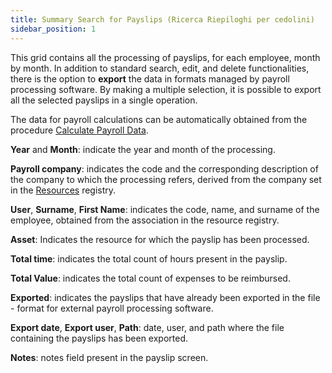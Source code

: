 ```yaml
---
title: Summary Search for Payslips (Ricerca Riepiloghi per cedolini)
sidebar_position: 1
---
```


This grid contains all the processing of payslips, for each employee, month by month. 
In addition to standard search, edit, and delete functionalities, there is the option to **export** the data in formats managed by payroll processing software. 
By making a multiple selection, it is possible to export all the selected payslips in a single operation.

The data for payroll calculations can be automatically obtained from the procedure [Calculate Payroll Data](/docs/project-management/activities-by-project/procedure/payroll_procedure).

**Year** and **Month**: indicate the year and month of the processing.

**Payroll company**: indicates the code and the corresponding description of the company to which the processing refers, derived from the company set in the [Resources](/docs/project-management/registers/resources-management/new-resource) registry.

**User**, **Surname**, **First Name**: indicates the code, name, and surname of the employee, obtained from the association in the resource registry.

**Asset**: Indicates the resource for which the payslip has been processed.

**Total time**: indicates the total count of hours present in the payslip.

**Total Value**: indicates the total count of expenses to be reimbursed.

**Exported**: indicates the payslips that have already been exported in the file - format for external payroll processing software.

**Export date**, **Export user**, **Path**: date, user, and path where the file containing the payslips has been exported.

**Notes**: notes field present in the payslip screen.